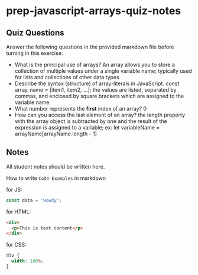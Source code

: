 # prep-javascript-arrays-quiz-notes

## Quiz Questions

Answer the following questions in the provided markdown file before turning in this exercise:

- What is the principal use of arrays?
  An array allows you to store a collection of multiple values under a single variable name; typically used for lists and collections of other data types
- Describe the syntax (structure) of array-literals in JavaScript.
  const array_name = [item1, item2, ...]; the values are listed, separated by commas, and enclosed by square brackets which are assigned to the variable name
- What number represents the **first** index of an array?
  0
- How can you access the last element of an array?
  the length property with the array object is subtracted by one and the result of the expression is assigned to a variable; ex: let variableName = arrayName[arrayName.length - 1]

## Notes

All student notes should be written here.

How to write `Code Examples` in markdown

for JS:

```javascript
const data = 'Howdy';
```

for HTML:

```html
<div>
  <p>This is text content</p>
</div>
```

for CSS:

```css
div {
  width: 100%;
}
```
